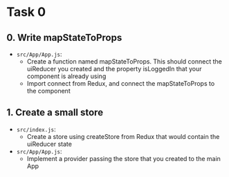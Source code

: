 # Task 0

## 0. Write mapStateToProps

- `src/App/App.js`:
  - Create a function named mapStateToProps. This should connect the uiReducer you created and the property isLoggedIn that your component is already using
  - Import connect from Redux, and connect the mapStateToProps to the component

## 1. Create a small store

- `src/index.js`:
  - Create a store using createStore from Redux that would contain the uiReducer state
- `src/App/App.js`:
  - Implement a provider passing the store that you created to the main App

